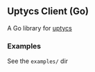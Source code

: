 ## Uptycs Client (Go)

A Go library for [uptycs](https://uptycs.io)

### Examples ###

See the `examples/` dir
